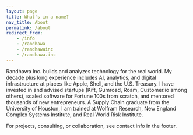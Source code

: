 ```yaml
---
layout: page
title: What's in a name?
nav_title: About
permalink: /about
redirect_from:
    - /info
    - /randhawa
    - /randhawainc
    - /randhawa.inc
---
```


Randhawa Inc. builds and analyzes technology for the real world. My decade plus long experience includes AI, analytics, and digital infrastructure at places like Apple, Shell, and the U.S. Treasury. I have invested in and advised startups (Kift, Gumroad, Roam, Customer.io among others), scaled software for Fortune 100s from scratch, and mentored thousands of new entrepreneurs. A Supply Chain graduate from the University of Houston, I am trained at Wolfram Research, New England Complex Systems Institute, and Real World Risk Institute.

For projects, consulting, or collaboration, see contact info in the footer.